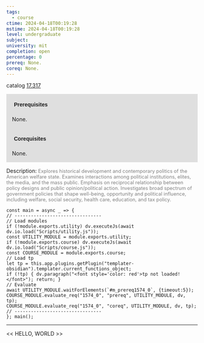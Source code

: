 ```yaml
---
tags:
  - course
ctime: 2024-04-18T00:19:28
mstime: 2024-04-18T00:19:28
level: undergraduate
subject: 
university: mit
completion: open
percentage: 0
prereq: None.
coreq: None.
---
```


catalog [17.317](http://student.mit.edu/catalog/m17a.html#17.317)

<span style="display: block; padding: 15px; background-color: rgb(100, 100, 100, 0.2);"><font id="m_prereq1574_0" style="display: block; font-family: Arial, sans-serif; font-weight: bold; padding: 5px">Prerequisites</font><br><span id="prereq1574_0">None.</span></span>
<span style="display: block; padding: 15px; background-color: rgb(100, 100, 100, 0.2);"><font id="m_coreq1574_0" style="display: block; font-family: Arial, sans-serif; font-weight: bold; padding: 5px">Corequisites</font><br><span id="coreq1574_0">None.</span></span>

<font style="">Description:</font>
<font style="color: grey; font-size: 0.8rem;">Explores historical development and contemporary politics of the American welfare state. Examines interactions among political institutions, elites, the media, and the mass public. Emphasis on reciprocal relationship between policy designs and public opinion/political action. Investigates broad spectrum of government policies that shape well-being, opportunity and political influence, including welfare, social security, health care, education, and tax policy.</font>

```dataviewjs
const main = async _ => {
// --------------------------------
// Load modules
if (!module.exports.utility) dv.executeJs(await dv.io.load("Scripts/utility.js"));
const UTILITY_MODULE = module.exports.utility;
if (!module.exports.course) dv.executeJs(await dv.io.load("Scripts/course.js"));
const COURSE_MODULE = module.exports.course;
// Load tp
let tp = this.app.plugins.getPlugin("templater-obsidian").templater.current_functions_object;
if (!tp) { dv.paragraph("<font style='color: red'>tp not loaded!</font>"); return; }
// Evaluate
await UTILITY_MODULE.waitForElements(`#m_prereq1574_0`, {timeout:5});
COURSE_MODULE.evaluate_req("1574_0", "prereq", UTILITY_MODULE, dv, tp);
COURSE_MODULE.evaluate_req("1574_0", "coreq", UTILITY_MODULE, dv, tp);
// --------------------------------
}; main();
```

---

<< HELLO, WORLD >>
